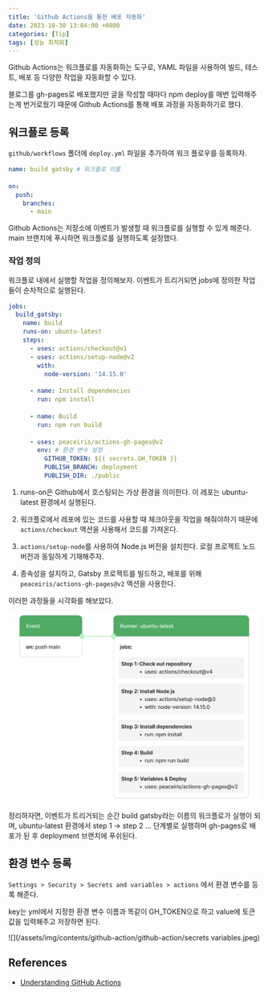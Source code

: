 ```yaml
---
title: 'Github Actions을 통한 배포 자동화'
date: 2023-10-30 13:04:00 +0800
categories: [Tip]
tags: [성능 최적화]
---
```


Github Actions는 워크플로를 자동화하는 도구로, YAML 파일을 사용하여 빌드, 테스트, 배포 등 다양한 작업을 자동화할 수 있다.

블로그를 gh-pages로 배포했지만 글을 작성할 때마다 npm deploy를 매번 입력해주는게 번거로웠기 때문에 Github Actions를 통해 배포 과정을 자동화하기로 했다.

## 워크플로 등록
`github/workflows` 폴더에 `deploy.yml` 파일을 추가하여 워크 플로우를 등록하자.

```yml
name: build gatsby # 워크플로 이름

on:
  push:
    branches:
      - main
```

Github Actions는 저장소에 이벤트가 발생할 때 워크플로를 실행할 수 있게 해준다. main 브랜치에 푸시하면 워크플로를 실행하도록 설정했다.

### 작업 정의
워크플로 내에서 실행할 작업을 정의해보자. 이벤트가 트리거되면 jobs에 정의한 작업들이 순차적으로 실행된다.

```yml
jobs:
  build_gatsby:
    name: build
    runs-on: ubuntu-latest
    steps:
      - uses: actions/checkout@v1
      - uses: actions/setup-node@v2
        with:
          node-version: '14.15.0'

      - name: Install dependencies
        run: npm install

      - name: Build
        run: npm run build

      - uses: peaceiris/actions-gh-pages@v2
        env: # 환경 변수 설정
          GITHUB_TOKEN: ${{ secrets.GH_TOKEN }}
          PUBLISH_BRANCH: deployment
          PUBLISH_DIR: ./public
```

1. runs-on은 Github에서 호스팅되는 가상 환경을 의미한다. 이 레포는 ubuntu-latest 환경에서 실행된다.

2. 워크플로에서 레포에 있는 코드를 사용할 때 체크아웃을 작업을 해줘야하기 때문에 `actions/checkout` 액션을 사용해서 코드를 가져온다.

3. `actions/setup-node`를 사용하여 Node.js 버전을 설치한다. 로컬 프로젝트 노드 버전과 동일하게 기재해주자.

4. 종속성을 설치하고, Gatsby 프로젝트를 빌드하고, 배포를 위해 `peaceiris/actions-gh-pages@v2` 액션을 사용한다.

이러한 과정들을 시각화를 해보았다.

![](/assets/img/contents/github-action/workflow.jpeg)

정리하자면, 이벤트가 트리거되는 순간 build gatsby라는 이름의 워크플로가 실행이 되며, ubuntu-latest 환경에서 step 1 -> step 2 ... 단계별로 실행하며 gh-pages로 배포가 된 후 deployment 브랜치에 푸쉬된다.


## 환경 변수 등록

`Settings > Security > Secrets and variables > actions` 에서 환경 변수를 등록 해준다.

key는 yml에서 지정한 환경 변수 이름과 똑같이 GH_TOKEN으로 하고 value에 토큰 값을 입력해주고 저장하면 된다.

![](/assets/img/contents/github-action/github-action/secrets variables.jpeg)

## References
- [Understanding GitHub Actions](https://docs.github.com/en/actions/learn-github-actions/understanding-github-actions)